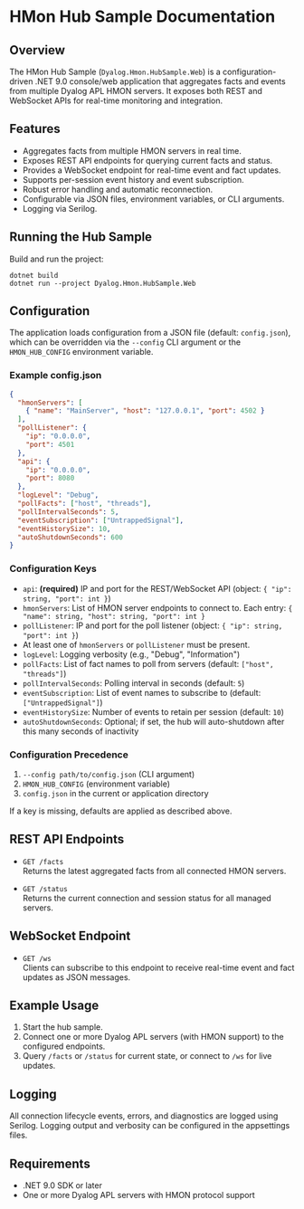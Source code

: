 # HMon Hub Sample Documentation

## Overview

The HMon Hub Sample (`Dyalog.Hmon.HubSample.Web`) is a configuration-driven .NET 9.0 console/web application that aggregates facts and events from multiple Dyalog APL HMON servers. It exposes both REST and WebSocket APIs for real-time monitoring and integration.

## Features

- Aggregates facts from multiple HMON servers in real time.
- Exposes REST API endpoints for querying current facts and status.
- Provides a WebSocket endpoint for real-time event and fact updates.
- Supports per-session event history and event subscription.
- Robust error handling and automatic reconnection.
- Configurable via JSON files, environment variables, or CLI arguments.
- Logging via Serilog.

## Running the Hub Sample

Build and run the project:

```
dotnet build
dotnet run --project Dyalog.Hmon.HubSample.Web
```

## Configuration

The application loads configuration from a JSON file (default: `config.json`), which can be overridden via the `--config` CLI argument or the `HMON_HUB_CONFIG` environment variable.

### Example config.json

```json
{
  "hmonServers": [
    { "name": "MainServer", "host": "127.0.0.1", "port": 4502 }
  ],
  "pollListener": {
    "ip": "0.0.0.0",
    "port": 4501
  },
  "api": {
    "ip": "0.0.0.0",
    "port": 8080
  },
  "logLevel": "Debug",
  "pollFacts": ["host", "threads"],
  "pollIntervalSeconds": 5,
  "eventSubscription": ["UntrappedSignal"],
  "eventHistorySize": 10,
  "autoShutdownSeconds": 600
}
```

### Configuration Keys

- `api`: **(required)** IP and port for the REST/WebSocket API (object: `{ "ip": string, "port": int }`)
- `hmonServers`: List of HMON server endpoints to connect to. Each entry: `{ "name": string, "host": string, "port": int }`
- `pollListener`: IP and port for the poll listener (object: `{ "ip": string, "port": int }`)
- At least one of `hmonServers` or `pollListener` must be present.
- `logLevel`: Logging verbosity (e.g., "Debug", "Information")
- `pollFacts`: List of fact names to poll from servers (default: `["host", "threads"]`)
- `pollIntervalSeconds`: Polling interval in seconds (default: `5`)
- `eventSubscription`: List of event names to subscribe to (default: `["UntrappedSignal"]`)
- `eventHistorySize`: Number of events to retain per session (default: `10`)
- `autoShutdownSeconds`: Optional; if set, the hub will auto-shutdown after this many seconds of inactivity

### Configuration Precedence

1. `--config path/to/config.json` (CLI argument)
2. `HMON_HUB_CONFIG` (environment variable)
3. `config.json` in the current or application directory

If a key is missing, defaults are applied as described above.

## REST API Endpoints

- `GET /facts`  
  Returns the latest aggregated facts from all connected HMON servers.

- `GET /status`  
  Returns the current connection and session status for all managed servers.

## WebSocket Endpoint

- `GET /ws`  
  Clients can subscribe to this endpoint to receive real-time event and fact updates as JSON messages.

## Example Usage

1. Start the hub sample.
2. Connect one or more Dyalog APL servers (with HMON support) to the configured endpoints.
3. Query `/facts` or `/status` for current state, or connect to `/ws` for live updates.

## Logging

All connection lifecycle events, errors, and diagnostics are logged using Serilog. Logging output and verbosity can be configured in the appsettings files.

## Requirements

- .NET 9.0 SDK or later
- One or more Dyalog APL servers with HMON protocol support
